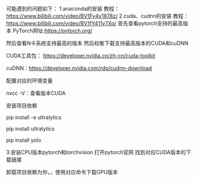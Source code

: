可能遇到的问题如下：
1.anaconda的安装
  教程：https://www.bilibili.com/video/BV1Fy4y1878z/
2.cuda、cudnn的安装
  教程：https://www.bilibili.com/video/BV1fY411y7Xq/
  首先查看pytorch支持的最高版本
  PyTorch网址:https://pytorch.org/

  然后查看N卡系统支持最高的版本
  然后权衡下载支持最高版本的CUDA和cuDNN

  CUDA工具包： https://developer.nvidia.cn/zh-cn/cuda-toolkit

  cuDNN：https://developer.nvidia.com/rdp/cudnn-download

  配置对应的环境变量

  nvcc -V：查看版本CUDA

  安装项目依赖

  pip install -e ultralytics

  pip install ultralytics

  pip install yolo

3.安装CPU版本pytorch和torchvision
  打开pytorch官网
  找到对应CUDA版本的下载链接





卸载项目依赖为你，，使用对应命令下载GPU版本
